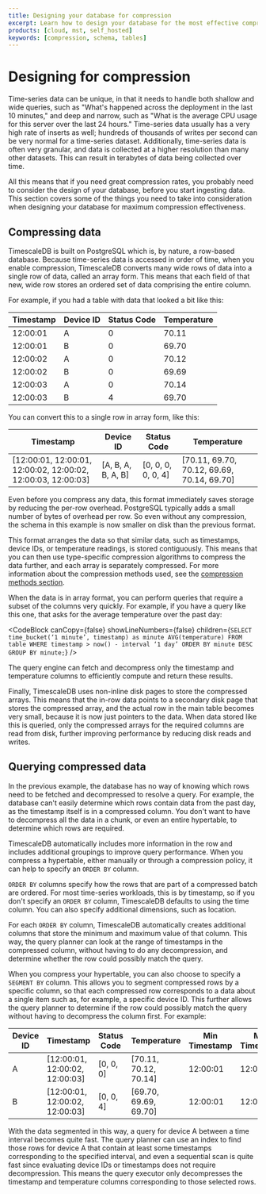 ```yaml
---
title: Designing your database for compression
excerpt: Learn how to design your database for the most effective compression
products: [cloud, mst, self_hosted]
keywords: [compression, schema, tables]
---
```


# Designing for compression

Time-series data can be unique, in that it needs to handle both shallow and wide
queries, such as "What's happened across the deployment in the last 10 minutes,"
and deep and narrow, such as "What is the average CPU usage for this server
over the last 24 hours." Time-series data usually has a very high rate of
inserts as well; hundreds of thousands of writes per second can be very normal
for a time-series dataset. Additionally, time-series data is often very
granular, and data is collected at a higher resolution than many other
datasets. This can result in terabytes of data being collected over time.

All this means that if you need great compression rates, you probably need to
consider the design of your database, before you start ingesting data. This
section covers some of the things you need to take into consideration when
designing your database for maximum compression effectiveness.

## Compressing data

TimescaleDB is built on PostgreSQL which is, by nature, a row-based database.
Because time-series data is accessed in order of time, when you enable
compression, TimescaleDB converts many wide rows of data into a single row of
data, called an array form. This means that each field of that new, wide row
stores an ordered set of data comprising the entire column.

For example, if you had a table with data that looked a bit like this:

|Timestamp|Device ID|Status Code|Temperature|
|-|-|-|-|
|12:00:01|A|0|70.11|
|12:00:01|B|0|69.70|
|12:00:02|A|0|70.12|
|12:00:02|B|0|69.69|
|12:00:03|A|0|70.14|
|12:00:03|B|4|69.70|

You can convert this to a single row in array form, like this:

|Timestamp|Device ID|Status Code|Temperature|
|-|-|-|-|
|[12:00:01, 12:00:01, 12:00:02, 12:00:02, 12:00:03, 12:00:03]|[A, B, A, B, A, B]|[0, 0, 0, 0, 0, 4]|[70.11, 69.70, 70.12, 69.69, 70.14, 69.70]|

Even before you compress any data, this format immediately saves storage by
reducing the per-row overhead. PostgreSQL typically adds a small number of bytes
of overhead per row. So even without any compression, the schema in this example
is now smaller on disk than the previous format.

This format arranges the data so that similar data, such as timestamps, device
IDs, or temperature readings, is stored contiguously. This means that you can
then use type-specific compression algorithms to compress the data further, and
each array is separately compressed. For more information about the compression
methods used, see the [compression methods section][compression-methods].

When the data is in array format, you can perform queries that require a subset
of the columns very quickly. For example, if you have a query like this one, that
asks for the average temperature over the past day:

<CodeBlock canCopy={false} showLineNumbers={false} children={`
SELECT time_bucket(‘1 minute’, timestamp) as minute
 AVG(temperature)
FROM table
WHERE timestamp > now() - interval ‘1 day’
ORDER BY minute DESC
GROUP BY minute;
`} />

The query engine can fetch and decompress only the timestamp and temperature
columns to efficiently compute and return these results.

Finally, TimescaleDB uses non-inline disk pages to store the compressed arrays.
This means that the in-row data points to a secondary disk page that stores the
compressed array, and the actual row in the main table becomes very small,
because it is now just pointers to the data. When data stored like this is
queried, only the compressed arrays for the required columns are read from disk,
further improving performance by reducing disk reads and writes.

## Querying compressed data

In the previous example, the database has no way of knowing which rows need to
be fetched and decompressed to resolve a query. For example, the database can't
easily determine which rows contain data from the past day, as the timestamp
itself is in a compressed column. You don't want to have to decompress all the
data in a chunk, or even an entire hypertable, to determine which rows are
required.

TimescaleDB automatically includes more information in the row and includes
additional groupings to improve query performance. When you compress a
hypertable, either manually or through a compression policy, it can help to specify
an `ORDER BY` column.

`ORDER BY` columns specify how the rows that are part of a compressed batch are
ordered. For most time-series workloads, this is by timestamp, so if you don't
specify an `ORDER BY` column, TimescaleDB defaults to using the time column. You
can also specify additional dimensions, such as location.

For each `ORDER BY` column, TimescaleDB automatically creates additional columns
that store the minimum and maximum value of that column. This way, the query
planner can look at the range of timestamps in the compressed column, without
having to do any decompression, and determine whether the row could possibly
match the query.

When you compress your hypertable, you can also choose to specify a `SEGMENT BY`
column. This allows you to segment compressed rows by a specific column, so that
each compressed row corresponds to a data about a single item such as, for
example, a specific device ID. This further allows the query planner to
determine if the row could possibly match the query without having to decompress
the column first. For example:

|Device ID|Timestamp|Status Code|Temperature|Min Timestamp|Max Timestamp|
|-|-|-|-|-|-|
|A|[12:00:01, 12:00:02, 12:00:03]|[0, 0, 0]|[70.11, 70.12, 70.14]|12:00:01|12:00:03|
|B|[12:00:01, 12:00:02, 12:00:03]|[0, 0, 4]|[69.70, 69.69, 69.70]|12:00:01|12:00:03|

With the data segmented in this way, a query for device A between a time
interval becomes quite fast. The query planner can use an index to find those
rows for device A that contain at least some timestamps corresponding to the
specified interval, and even a sequential scan is quite fast since evaluating
device IDs or timestamps does not require decompression. This means the
query executor only decompresses the timestamp and temperature columns
corresponding to those selected rows.

[compression-methods]: /use-timescale/:currentVersion:/compression/compression-methods/
